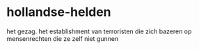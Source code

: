 # hollandse-helden
het gezag. het establishment van terroristen die zich bazeren op mensenrechten die ze zelf niet gunnen
